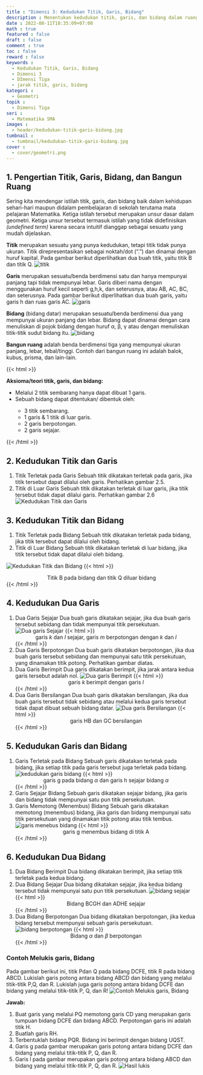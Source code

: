 ```yaml
---
title : "Dimensi 3: Kedudukan Titik, Garis, Bidang"
description : Menentukan kedudukan titik, garis, dan bidang dalam ruang. Dimensi Tiga merupakan materi matematika bidang geometri.
date : 2022-08-11T18:35:09+07:00
math : true
featured : false
draft : false
comment : true
toc : false
reward : false
keywords : 
  - Kedudukan Titik, Garis, Bidang
  - Dimensi 3
  - DImensi Tiga
  - jarak titik, garis, bidang
kategori : 
  - Geometri
topik :
  - Dimensi Tiga
seri : 
  - Matematika SMA
images : 
  - header/kedudukan-titik-garis-bidang.jpg
tumbnail : 
  - tumbnail/kedudukan-titik-garis-bidang.jpg
cover : 
  - cover/geometri.png
---
```


## 1. Pengertian Titik, Garis, Bidang, dan Bangun Ruang 
Sering kita mendengar istilah titik, garis, dan bidang baik dalam kehidupan sehari-hari maupun didalam pembelajaran di sekolah terutama mata pelajaran Matematika. Ketiga istilah tersebut merupakan unsur dasar dalam geometri. Ketiga unsur tersebut termasuk istilah yang tidak didefinisikan *(undefined term)* karena secara intuitif dianggap sebagai sesuatu yang mudah dijelaskan.

**Titik** merupakan sesuatu yang punya  kedudukan,  tetapi titik tidak punya ukuran. Titik direpresentasikan sebagai noktah/dot (“.”) dan dinamai dengan huruf kapital. Pada gambar berikut diperlihatkan dua buah titik, yaitu titik B dan titik Q.
![titik](/images/matsma/dimensi3/titik.jpg)

**Garis** merupakan sesuatu/benda berdimensi satu dan hanya mempunyai panjang tapi tidak mempunyai lebar. Garis diberi nama dengan  menggunakan huruf kecil seperti g,h,k, dan seterusnya, atau AB, AC, BC, dan seterusnya. Pada gambar berikut diperlihatkan dua buah garis, yaitu garis h dan ruas garis AC.
![garis](/images/matsma/dimensi3/garis.jpg)

**Bidang** (bidang datar) merupakan sesuatu/benda berdimensi dua yang mempunyai ukuran panjang dan lebar.  Bidang dapat dinamai dengan cara menuliskan di pojok bidang  dengan huruf α, β, γ atau dengan menuliskan titik-titik sudut bidang itu.
![bidang](/images/matsma/dimensi3/bidang.jpg)

**Bangun ruang** adalah benda berdimensi tiga yang mempunyai ukuran panjang, lebar, tebal/tinggi. Contoh dari bangun ruang ini adalah balok, kubus, prisma, dan lain-lain.

{{< html >}}
<div class="card surface">
  <div class="card-header">
    <b>Aksioma/teori titik, garis, dan bidang:</b>
  </div>
  <div class="card-body">
  <ul>
  <li>Melalui 2 titik sembarang hanya dapat dibuat 1 garis.</li>
  <li>Sebuah bidang dapat ditentukan/ dibentuk oleh:</li>
  <ul>
  <li>3 titik sembarang. </li>
  <li>1 garis & 1 titik di luar garis.</li>
  <li>2 garis berpotongan.</li>
  <li>2 garis sejajar.</li>
  </ul>
  </ul>
  </div>
</div>
{{< /html >}}

 
## 2. Kedudukan Titik dan Garis
1. Titik Terletak pada Garis
    Sebuah titik dikatakan terletak pada  garis, jika titik tersebut dapat dilalui  oleh  garis. Perhatikan gambar 2.5.
2. Titik di Luar Garis
    Sebuah titik dikatakan terletak di luar garis, jika titik tersebut tidak dapat dilalui garis. Perhatikan gambar 2.6
![Kedudukan Titik dan Garis](/images/matsma/dimensi3/kedudukan-titik-garis.jpg) 
## 3. Kedudukan Titik dan Bidang
1. Titik Terletak pada Bidang
   Sebuah titik dikatakan terletak pada  bidang, jika titik tersebut dapat dilalui  oleh  bidang. 
2. Titik di Luar Bidang 
   Sebuah titik dikatakan terletak di luar bidang, jika titik tersebut tidak dapat dilalui  oleh bidang.

![Kedudukan Titik dan Bidang](/images/matsma/dimensi3/kedudukan-titik-bidang.jpg) 
{{< html >}}<center>Titik B pada bidang dan titik Q diluar bidang</center> {{< /html >}}

## 4. Kedudukan Dua Garis
1. Dua Garis Sejajar
    Dua buah garis dikatakan sejajar, jika dua buah garis tersebut sebidang dan  tidak mempunyai titik persekutuan. ![Dua garis Sejajar](/images/matsma/dimensi3/garis-sejajar.jpg) 
    {{< html >}}<center>garis $k$ dan $l$ sejajar, garis $m$ berpotongan dengan $k$ dan $l$</center> {{< /html >}}
2. Dua Garis Berpotongan
    Dua buah garis dikatakan berpotongan, jika dua buah garis tersebut sebidang dan mempunyai satu titik persekutuan, yang dinamakan titik potong. Perhatikan gambar diatas.
3. Dua Garis Berimpit
    Dua garis dikatakan berimpit, jika jarak antara kedua garis tersebut adalah nol.
    ![Dua garis Berimpit](/images/matsma/dimensi3/garis-berimpit.jpg) 
    {{< html >}}<center>garis $k$ berimpit dengan garis $l$</center> {{< /html >}}
4. Dua Garis Bersilangan
    Dua buah garis dikatakan  bersilangan, jika dua buah garis tersebut tidak sebidang atau melalui kedua garis tersebut tidak dapat dibuat sebuah bidang datar.
    ![Dua garis Bersilangan](/images/matsma/dimensi3/garis-bersilangan.jpg) 
    {{< html >}}<center>garis HB dan GC bersilangan</center> {{< /html >}}
	
## 5. Kedudukan Garis dan Bidang
1. Garis Terletak pada Bidang
    Sebuah garis dikatakan terletak pada bidang, jika setiap titik pada garis tersebut juga terletak pada bidang. ![kedudukan garis bidang](/images/matsma/dimensi3/garis-bidang.jpg) 
    {{< html >}}<center>garis g pada bidang $\alpha$ dan garis h sejajar bidang $\alpha$</center> {{< /html >}} 
2. Garis Sejajar Bidang
    Sebuah garis dikatakan sejajar bidang, jika garis dan bidang tidak mempunyai satu pun titik persekutuan. 
3. Garis Memotong (Menembus) Bidang
    Sebuah garis dikatakan memotong (menembus) bidang, jika garis dan bidang mempunyai satu titik persekutuan yang dinamakan titik potong atau titik tembus. 
    ![garis menebus bidang](/images/matsma/dimensi3/garis-menebus-bidang.jpg) 
    {{< html >}}<center>garis g menembus bidang di titik A</center> {{< /html >}}

## 6. Kedudukan Dua Bidang
1. Dua Bidang Berimpit
    Dua bidang dikatakan berimpit, jika setiap titik terletak pada kedua bidang. 
2. Dua Bidang Sejajar
    Dua bidang dikatakan sejajar, jika kedua bidang tersebut tidak mempunyai satu pun titik persekutuan. 
    ![bidang sejajar](/images/matsma/dimensi3/bidang-sejajar.jpg) 
    {{< html >}}<center>Bidang BCGH dan ADHE sejajar</center> {{< /html >}}
3. Dua Bidang Berpotongan
    Dua bidang dikatakan berpotongan, jika kedua bidang tersebut mempunyai sebuah garis persekutuan. 
    ![bidang berpotongan](/images/matsma/dimensi3/bidang-berpotongan.png) 
    {{< html >}}<center>Bidang $\alpha$ dan $\beta$ berpotongan</center> {{< /html >}}

### Contoh Melukis garis, Bidang
Pada gambar berikut ini, titik Pdan Q pada bidang DCFE, titik R pada bidang ABCD. Lukislah garis potong antara bidang ABCD dan bidang yang melalui titik-titik P,Q, dan R. Lukislah juga garis potong antara bidang DCFE dan bidang yang melalui titik-titik P, Q, dan R!
![Contoh Melukis garis, Bidang](/images/matsma/dimensi3/soal-melukis-garis-bidang.jpg) 

**Jawab:**

1.	Buat garis yang melalui PQ memotong garis CD yang merupakan garis tumpuan bidang DCFE dan bidang ABCD. Perpotongan garis ini adalah titik H.
2.	Buatlah garis RH.
3.	Terbentuklah bidang PQR. Bidang ini berimpit dengan bidang UQST.
4.	Garis g pada gambar merupakan garis potong antara bidang DCFE dan bidang yang melalui titik-titik P, Q, dan R. 
5.	Garis l pada gambar merupakan garis potong antara bidang ABCD dan bidang yang melalui titik-titik P, Q, dan R.
![Hasil lukis](/images/matsma/dimensi3/hasil-lukis-kedudukan-garis.jpg)

